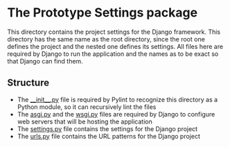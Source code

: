 # The Prototype Settings package

This directory contains the project settings for the Django framework. This directory has the same name as the root directory, since the root one defines the project and the nested one defines its settings. All files here are required by Django to run the application and the names as to be exact so that Django can find them.

## Structure

- The [\_\_init\_\_.py](./__init__.py) file is required by Pylint to recognize this directory as a Python module, so it can recursively lint the files
- The [asgi.py](./asgi.py) and the [wsgi.py](./wsgi.py) files are required by Django to configure web servers that will be hosting the application
- The [settings.py](./settings.py) file contains the settings for the Django project
- The [urls.py](./urls.py) file contains the URL patterns for the Django project
